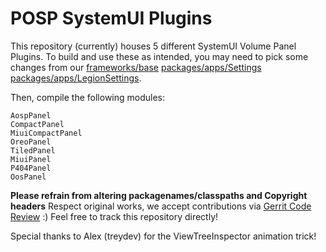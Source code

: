 # POSP SystemUI Plugins

This repository (currently) houses 5 different SystemUI Volume Panel Plugins.
To build and use these as intended, you may need to pick some changes from our [frameworks/base](https://github.com/Project-LegionOS/frameworks_base)    [packages/apps/Settings](https://github.com/Project-LegionOS/packages_apps_Settings)     [packages/apps/LegionSettings](https://github.com/Project-LegionOS/packages_apps_LegionSettings).

Then, compile the following modules:
```
AospPanel
CompactPanel
MiuiCompactPanel
OreoPanel
TiledPanel
MiuiPanel
P404Panel
OosPanel
```

**Please refrain from altering packagenames/classpaths and Copyright headers**
Respect original works, we accept contributions via [Gerrit Code Review](review.potatoproject.co) :)
Feel free to track this repository directly!

Special thanks to Alex (treydev) for the ViewTreeInspector animation trick!
